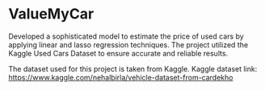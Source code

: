 # ValueMyCar
 Developed a sophisticated model to estimate the price of used cars by applying linear and lasso regression techniques. The project utilized the Kaggle Used Cars Dataset to ensure accurate and reliable results.

The dataset used for this project is taken from Kaggle. 
Kaggle dataset link: https://www.kaggle.com/nehalbirla/vehicle-dataset-from-cardekho
